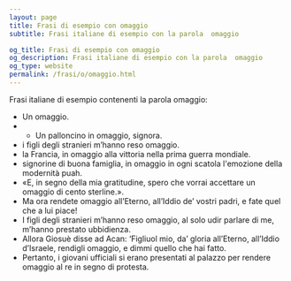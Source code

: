```yaml
---
layout: page
title: Frasi di esempio con omaggio 
subtitle: Frasi italiane di esempio con la parola  omaggio

og_title: Frasi di esempio con omaggio 
og_description: Frasi italiane di esempio con la parola  omaggio
og_type: website
permalink: /frasi/o/omaggio.html
---
```


Frasi italiane di esempio contenenti la parola omaggio:


- Un omaggio.
- - Un palloncino in omaggio, signora.
- i figli degli stranieri m’hanno reso omaggio.
- la Francia, in omaggio alla vittoria nella prima guerra mondiale.
- signorine di buona famiglia, in omaggio in ogni scatola l'emozione della modernità puah.
- «E, in segno della mia gratitudine, spero che vorrai accettare un omaggio di cento sterline.».
- Ma ora rendete omaggio all’Eterno, all’Iddio de’ vostri padri, e fate quel che a lui piace!
- I figli degli stranieri m’hanno reso omaggio, al solo udir parlare di me, m’hanno prestato ubbidienza.
- Allora Giosuè disse ad Acan: ‘Figliuol mio, da’ gloria all’Eterno, all’Iddio d’Israele, rendigli omaggio, e dimmi quello che hai fatto.
- Pertanto, i giovani ufficiali si erano presentati al palazzo per rendere omaggio al re in segno di protesta.
